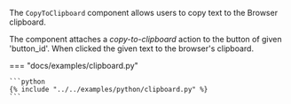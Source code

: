 The `CopyToClipboard` component allows users to copy text to the Browser clipboard. 

The component attaches a *copy-to-clipboard* action to the button of given 'button_id'. 
When clicked the given text to the browser's clipboard.

=== "docs/examples/clipboard.py"

    ```python
    {% include "../../examples/python/clipboard.py" %}
    ```
